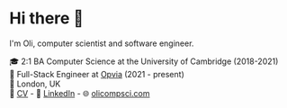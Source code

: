 # Hi there 👋

I'm Oli, computer scientist and software engineer.

🎓 2:1 BA Computer Science at the University of Cambridge (2018-2021)\
💼 Full-Stack Engineer at [Opvia](https://www.opvia.io/) (2021 - present)\
🏡 London, UK\
📝 [CV](https://www.olicompsci.com/Oliver_Wales_CV.pdf) - 
🤝‍ [LinkedIn](https://www.linkedin.com/in/oliverfwales/) - 
🌐 [olicompsci.com](https://www.olicompsci.com/)
